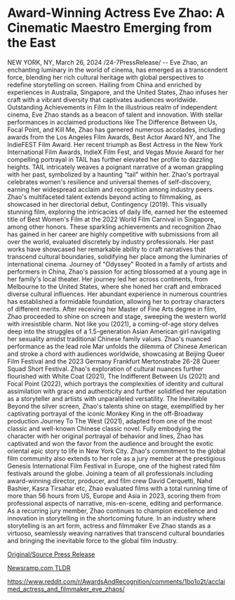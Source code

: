 # Award-Winning Actress Eve Zhao: A Cinematic Maestro Emerging from the East

NEW YORK, NY, March 26, 2024 /24-7PressRelease/ -- Eve Zhao, an enchanting luminary in the world of cinema, has emerged as a transcendent force, blending her rich cultural heritage with global perspectives to redefine storytelling on screen. Hailing from China and enriched by experiences in Australia, Singapore, and the United States, Zhao infuses her craft with a vibrant diversity that captivates audiences worldwide.  Outstanding Achievements in Film  In the illustrious realm of independent cinema, Eve Zhao stands as a beacon of talent and innovation. With stellar performances in acclaimed productions like The Difference Between Us, Focal Point, and Kill Me, Zhao has garnered numerous accolades, including awards from the Los Angeles Film Awards, Best Actor Award NY, and The IndieFEST Film Award. Her recent triumph as Best Actress in the New York International Film Awards, IndieX Film Fest, and Vegas Movie Award for her compelling portrayal in TAIL has further elevated her profile to dazzling heights.  TAIL intricately weaves a poignant narrative of a woman grappling with her past, symbolized by a haunting "tail" within her. Zhao's portrayal celebrates women's resilience and universal themes of self-discovery, earning her widespread acclaim and recognition among industry peers.  Zhao's multifaceted talent extends beyond acting to filmmaking, as showcased in her directorial debut, Contingency (2019). This visually stunning film, exploring the intricacies of daily life, earned her the esteemed title of Best Women's Film at the 2022 World Film Carnival in Singapore, among other honors.  These sparkling achievements and recognition Zhao has gained in her career are highly competitive with submissions from all over the world, evaluated discretely by industry professionals. Her past works have showcased her remarkable ability to craft narratives that transcend cultural boundaries, solidifying her place among the luminaries of international cinema.  Journey of "Odyssey"  Rooted in a family of artists and performers in China, Zhao's passion for acting blossomed at a young age in her family's local theater. Her journey led her across continents, from Melbourne to the United States, where she honed her craft and embraced diverse cultural influences. Her abundant experience in numerous countries has established a formidable foundation, allowing her to portray characters of different merits.  After receiving her Master of Fine Arts degree in film, Zhao proceeded to shine on screen and stage, sweeping the western world with irresistible charm. Not like you (2021), a coming-of-age story delves deep into the struggles of a 1.5-generation Asian American girl navigating her sexuality amidst traditional Chinese family values. Zhao's nuanced performance as the lead role Mar unfolds the dilemma of Chinese American and stroke a chord with audiences worldwide, showcasing at Beijing Queer Film Festival and the 2023 Germany Frankfurt Mertonstrabe 26-28 Queer Squad Short Festival.  Zhao's exploration of cultural nuances further flourished with White Coat (2021), The Indifferent Between Us (2021) and Focal Point (2022), which portrays the complexities of identity and cultural assimilation with grace and authenticity and further solidified her reputation as a storyteller and artists with unparalleled versatility.   The Inevitable  Beyond the silver screen, Zhao's talents shine on stage, exemplified by her captivating portrayal of the iconic Monkey King in the off-Broadway production Journey To The West (2021), adapted from one of the most classic and well-known Chinese classic novel. Fully embodying the character with her original portrayal of behavior and lines, Zhao has captivated and won the favor from the audience and brought the exotic oriental epic story to life in New York City.  Zhao's commitment to the global film community also extends to her role as a jury member at the prestigious Genesis International Film Festival in Europe, one of the highest rated film festivals around the globe. Joining a team of all professionals including award-winning director, producer, and film crew David Cerquetti, Nahd Bashier, Kasra Tirsahar etc, Zhao evaluated films with a total running time of more than 56 hours from US, Europe and Asia in 2023, scoring them from professional aspects of narrative, mis-en-scene, editing and performance. As a recurring jury member, Zhao continues to champion excellence and innovation in storytelling in the shortcoming future.  In an industry where storytelling is an art form, actress and filmmaker Eve Zhao stands as a virtuoso, seamlessly weaving narratives that transcend cultural boundaries and bringing the inevitable force to the global film industry. 

[Original/Source Press Release](https://www.24-7pressrelease.com/press-release/509522/award-winning-actress-eve-zhao-a-cinematic-maestro-emerging-from-the-east)
                    

[Newsramp.com TLDR](None) 

https://www.reddit.com/r/AwardsAndRecognition/comments/1bo1o2t/acclaimed_actress_and_filmmaker_eve_zhaos/